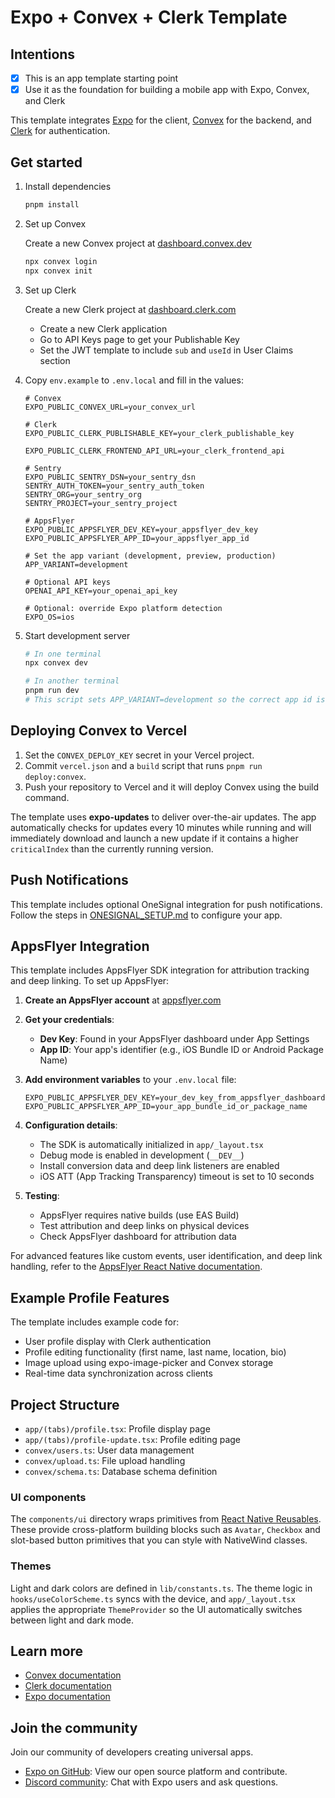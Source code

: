 # Expo + Convex + Clerk Template

## Intentions

- [x] This is an app template starting point
- [x] Use it as the foundation for building a mobile app with Expo, Convex, and Clerk

This template integrates [Expo](https://expo.dev) for the client, [Convex](https://convex.dev) for the backend, and [Clerk](https://clerk.com) for authentication.

## Get started

1. Install dependencies

   ```bash
   pnpm install
   ```

2. Set up Convex

   Create a new Convex project at [dashboard.convex.dev](https://dashboard.convex.dev)

   ```bash
   npx convex login
   npx convex init
   ```

3. Set up Clerk

   Create a new Clerk project at [dashboard.clerk.com](https://dashboard.clerk.com)

   - Create a new Clerk application
   - Go to API Keys page to get your Publishable Key
   - Set the JWT template to include `sub` and `useId` in User Claims section

4. Copy `env.example` to `.env.local` and fill in the values:

   ```
   # Convex
   EXPO_PUBLIC_CONVEX_URL=your_convex_url

   # Clerk
   EXPO_PUBLIC_CLERK_PUBLISHABLE_KEY=your_clerk_publishable_key

   EXPO_PUBLIC_CLERK_FRONTEND_API_URL=your_clerk_frontend_api

   # Sentry
   EXPO_PUBLIC_SENTRY_DSN=your_sentry_dsn
   SENTRY_AUTH_TOKEN=your_sentry_auth_token
   SENTRY_ORG=your_sentry_org
   SENTRY_PROJECT=your_sentry_project

   # AppsFlyer
   EXPO_PUBLIC_APPSFLYER_DEV_KEY=your_appsflyer_dev_key
   EXPO_PUBLIC_APPSFLYER_APP_ID=your_appsflyer_app_id

   # Set the app variant (development, preview, production)
   APP_VARIANT=development

   # Optional API keys
   OPENAI_API_KEY=your_openai_api_key

   # Optional: override Expo platform detection
   EXPO_OS=ios
   ```

5. Start development server

   ```bash
   # In one terminal
   npx convex dev

   # In another terminal
   pnpm run dev
   # This script sets APP_VARIANT=development so the correct app id is used
   ```

## Deploying Convex to Vercel

1. Set the `CONVEX_DEPLOY_KEY` secret in your Vercel project.
2. Commit `vercel.json` and a `build` script that runs `pnpm run deploy:convex`.
3. Push your repository to Vercel and it will deploy Convex using the build command.

The template uses **expo-updates** to deliver over-the-air updates. The app
automatically checks for updates every 10 minutes while running and will
immediately download and launch a new update if it contains a higher
`criticalIndex` than the currently running version.

## Push Notifications

This template includes optional OneSignal integration for push notifications. Follow the steps in [ONESIGNAL_SETUP.md](./ONESIGNAL_SETUP.md) to configure your app.

## AppsFlyer Integration

This template includes AppsFlyer SDK integration for attribution tracking and deep linking. To set up AppsFlyer:

1. **Create an AppsFlyer account** at [appsflyer.com](https://www.appsflyer.com)

2. **Get your credentials**:

   - **Dev Key**: Found in your AppsFlyer dashboard under App Settings
   - **App ID**: Your app's identifier (e.g., iOS Bundle ID or Android Package Name)

3. **Add environment variables** to your `.env.local` file:

   ```
   EXPO_PUBLIC_APPSFLYER_DEV_KEY=your_dev_key_from_appsflyer_dashboard
   EXPO_PUBLIC_APPSFLYER_APP_ID=your_app_bundle_id_or_package_name
   ```

4. **Configuration details**:

   - The SDK is automatically initialized in `app/_layout.tsx`
   - Debug mode is enabled in development (`__DEV__`)
   - Install conversion data and deep link listeners are enabled
   - iOS ATT (App Tracking Transparency) timeout is set to 10 seconds

5. **Testing**:
   - AppsFlyer requires native builds (use EAS Build)
   - Test attribution and deep links on physical devices
   - Check AppsFlyer dashboard for attribution data

For advanced features like custom events, user identification, and deep link handling, refer to the [AppsFlyer React Native documentation](https://dev.appsflyer.com/hc/docs/react-native-plugin).

## Example Profile Features

The template includes example code for:

- User profile display with Clerk authentication
- Profile editing functionality (first name, last name, location, bio)
- Image upload using expo-image-picker and Convex storage
- Real-time data synchronization across clients

## Project Structure

- `app/(tabs)/profile.tsx`: Profile display page
- `app/(tabs)/profile-update.tsx`: Profile editing page
- `convex/users.ts`: User data management
- `convex/upload.ts`: File upload handling
- `convex/schema.ts`: Database schema definition

### UI components

The `components/ui` directory wraps primitives from
[React Native Reusables](https://github.com/rn-primitives/rn-primitives). These
provide cross-platform building blocks such as `Avatar`, `Checkbox` and
slot-based button primitives that you can style with NativeWind classes.

### Themes

Light and dark colors are defined in `lib/constants.ts`. The theme logic in
`hooks/useColorScheme.ts` syncs with the device, and `app/_layout.tsx` applies
the appropriate `ThemeProvider` so the UI automatically switches between light
and dark mode.

## Learn more

- [Convex documentation](https://docs.convex.dev/home)
- [Clerk documentation](https://clerk.com/docs)
- [Expo documentation](https://docs.expo.dev/)

## Join the community

Join our community of developers creating universal apps.

- [Expo on GitHub](https://github.com/expo/expo): View our open source platform and contribute.
- [Discord community](https://chat.expo.dev): Chat with Expo users and ask questions.

```

```
